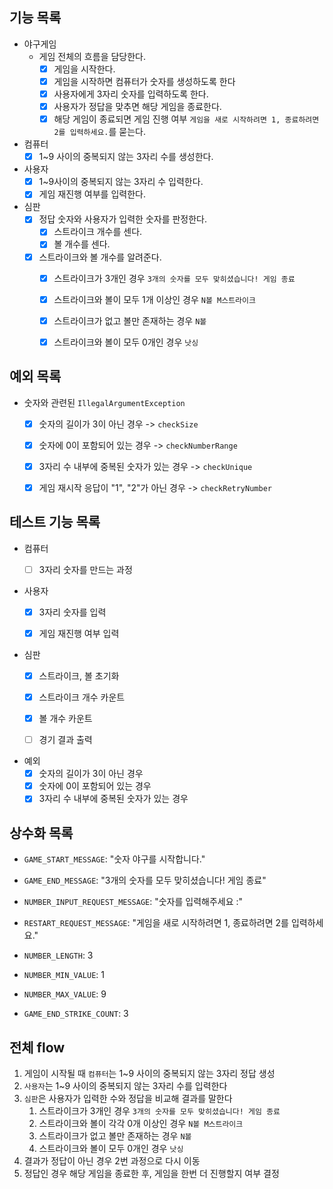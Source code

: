 ## 기능 목록
- 야구게임
  - 게임 전체의 흐름을 담당한다.
    - [x] 게임을 시작한다.
    - [x] 게임을 시작하면 컴퓨터가 숫자를 생성하도록 한다
    - [x] 사용자에게 3자리 숫자를 입력하도록 한다.
    - [x] 사용자가 정답을 맞추면 해당 게임을 종료한다.
    - [x] 해당 게임이 종료되면 게임 진행 여부 `게임을 새로 시작하려면 1, 종료하려면 2를 입력하세요.`를 묻는다.

- 컴퓨터
  - [x] 1~9 사이의 중복되지 않는 3자리 수를 생성한다.
  
- 사용자
  - [x] 1~9사이의 중복되지 않는 3자리 수 입력한다.
  - [x] 게임 재진행 여부를 입력한다.
  
- 심판
  - [x] 정답 숫자와 사용자가 입력한 숫자를 판정한다.
    - [x] 스트라이크 개수를 센다.
    - [x] 볼 개수를 센다.
  
  - [x] 스트라이크와 볼 개수를 알려준다.
    - [x] 스트라이크가 3개인 경우 `3개의 숫자를 모두 맞히셨습니다! 게임 종료`
    - [x] 스트라이크와 볼이 모두 1개 이상인 경우 `N볼 M스트라이크`
    - [x] 스트라이크가 없고 볼만 존재하는 경우 `N볼`
    - [x] 스트라이크와 볼이 모두 0개인 경우 `낫싱`

  
## 예외 목록
- 숫자와 관련된 `IllegalArgumentException`
  - [x] 숫자의 길이가 3이 아닌 경우 -> `checkSize`
  - [x] 숫자에 0이 포함되어 있는 경우 -> `checkNumberRange`
  - [x] 3자리 수 내부에 중복된 숫자가 있는 경우 -> `checkUnique`
  - [x] 게임 재시작 응답이 "1", "2"가 아닌 경우 -> `checkRetryNumber`


## 테스트 기능 목록
- 컴퓨터
  - [ ] 3자리 숫자를 만드는 과정


- 사용자
  - [x] 3자리 숫자를 입력
  - [x] 게임 재진행 여부 입력


- 심판
  - [x] 스트라이크, 볼 초기화
  - [x] 스트라이크 개수 카운트
  - [x] 볼 개수 카운트
  - [ ] 경기 결과 출력
  

- 예외
  - [x] 숫자의 길이가 3이 아닌 경우
  - [x] 숫자에 0이 포함되어 있는 경우
  - [x] 3자리 수 내부에 중복된 숫자가 있는 경우

## 상수화 목록
- `GAME_START_MESSAGE`: "숫자 야구를 시작합니다."
- `GAME_END_MESSAGE`: "3개의 숫자를 모두 맞히셨습니다! 게임 종료"
- `NUMBER_INPUT_REQUEST_MESSAGE`: "숫자를 입력해주세요 :"
- `RESTART_REQUEST_MESSAGE`: "게임을 새로 시작하려면 1, 종료하려면 2를 입력하세요."


- `NUMBER_LENGTH`: 3
- `NUMBER_MIN_VALUE`: 1
- `NUMBER_MAX_VALUE`: 9
- `GAME_END_STRIKE_COUNT`: 3


## 전체 flow
1. 게임이 시작될 때 `컴퓨터`는 1~9 사이의 중복되지 않는 3자리 정답 생성
2. `사용자`는 1~9 사이의 중복되지 않는 3자리 수를 입력한다
3. `심판`은 사용자가 입력한 수와 정답을 비교해 결과를 말한다
   1. 스트라이크가 3개인 경우 `3개의 숫자를 모두 맞히셨습니다! 게임 종료`
   2. 스트라이크와 볼이 각각 0개 이상인 경우 `N볼 M스트라이크`
   3. 스트라이크가 없고 볼만 존재하는 경우 `N볼`
   4. 스트라이크와 볼이 모두 0개인 경우 `낫싱`
4. 결과가 정답이 아닌 경우 2번 과정으로 다시 이동
5. 정답인 경우 해당 게임을 종료한 후, 게임을 한번 더 진행할지 여부 결정  